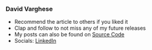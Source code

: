 
### David Varghese

- Recommend the article to others if you liked it
- Clap and follow to not miss any of my future releases
- My posts can also be found on [Source Code](https://blog.davidvarghese.dev)
- Socials: [LinkedIn](https://linkedin.com/in/david-varghese)